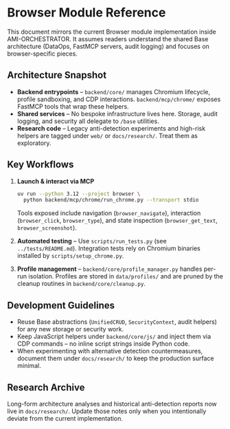 # Browser Module Reference

This document mirrors the current Browser module implementation inside AMI-ORCHESTRATOR.
It assumes readers understand the shared Base architecture (DataOps, FastMCP servers,
audit logging) and focuses on browser-specific pieces.

## Architecture Snapshot
- **Backend entrypoints** – `backend/core/` manages Chromium lifecycle, profile sandboxing,
  and CDP interactions. `backend/mcp/chrome/` exposes FastMCP tools that wrap these helpers.
- **Shared services** – No bespoke infrastructure lives here. Storage, audit logging, and security
  all delegate to `/base` utilities.
- **Research code** – Legacy anti-detection experiments and high-risk helpers are tagged under
  `web/` or `docs/research/`. Treat them as exploratory.

## Key Workflows
1. **Launch & interact via MCP**
   ```bash
   uv run --python 3.12 --project browser \
     python backend/mcp/chrome/run_chrome.py --transport stdio
   ```
   Tools exposed include navigation (`browser_navigate`), interaction (`browser_click`,
   `browser_type`), and state inspection (`browser_get_text`, `browser_screenshot`).

2. **Automated testing** – Use `scripts/run_tests.py` (see `../tests/README.md`). Integration
   tests rely on Chromium binaries installed by `scripts/setup_chrome.py`.

3. **Profile management** – `backend/core/profile_manager.py` handles per-run isolation.
   Profiles are stored in `data/profiles/` and are pruned by the cleanup routines in `backend/core/cleanup.py`.

## Development Guidelines
- Reuse Base abstractions (`UnifiedCRUD`, `SecurityContext`, audit helpers) for any new
  storage or security work.
- Keep JavaScript helpers under `backend/core/js/` and inject them via CDP commands – no inline
  script strings inside Python code.
- When experimenting with alternative detection countermeasures, document them under
  `docs/research/` to keep the production surface minimal.

## Research Archive
Long-form architecture analyses and historical anti-detection reports now live in
`docs/research/`. Update those notes only when you intentionally deviate from the current
implementation.
